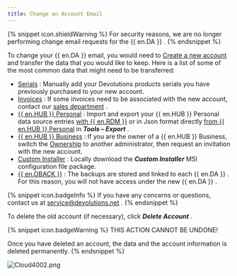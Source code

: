 ```yaml
---
title: Change an Account Email
---
```

{% snippet icon.shieldWarning %} 
For security reasons, we are no longer performing change email requests for the {{ en.DA }} . 
{% endsnippet %}
 
To change your {{ en.DA }} email, you would need to [Create a new account](/cloud/devolutions-account/create-devolutions-account/) and transfer the data that you would like to keep. Here is a list of some of the most common data that might need to be transferred:  

* [Serials](/cloud/portal/serials/) : Manually add your Devolutions products serials you have previously purchased to your new account. 
* [Invoices](/cloud/portal/invoices/) : If some invoices need to be associated with the new account, contact our [sales department](mailto:sales@devolutions.net) . 
* [{{ en.HUB }} Personal](/cloud/hub-personal/) : Import and export your {{ en.HUB }} Personal data source entries [with {{ en.RDM }}](/kb/remote-desktop-manager/how-to-articles/export-import-entries/) or in Json format directly [from {{ en.HUB }} Personal](/kb/password-hub/how-to-articles/import-export-data-hub-personal/) in ***Tools – Export*** . 
* [{{ en.HUB }} Business](/cloud/hub-business/) : If you are the owner of a {{ en.HUB }} Business, switch the [Ownership](/hub/web-interface/hub-overview/administration/management/users/hub-ownership/) to another administrator, then request an invitation with the new account. 
* [Custom Installer](/cloud/rdm-online-services/custom-installer/) : Locally download the ***Custom Installer*** MSI configuration file package. 
* [{{ en.OBACK }}](/cloud/rdm-online-services/online-backup/) : The backups are stored and linked to each {{ en.DA }} . For this reason, you will not have access under the new {{ en.DA }} .

{% snippet icon.badgeInfo %} 
If you have any concerns or questions, contact us at [service@devolutions.net](mailto:service@devolutions.net) . 
{% endsnippet %}  
 
To delete the old account (if necessary), click ***Delete Account*** . 

{% snippet icon.badgeWarning %} 
THIS ACTION CANNOT BE UNDONE!  

Once you have deleted an account, the data and the account information is deleted permanently. 
{% endsnippet %}  
 
![Cloud4002.png](/img/en/cloud/Cloud4002.png) 

